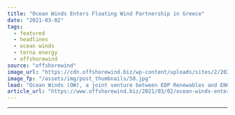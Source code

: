 ```yaml
---
title: "Ocean Winds Enters Floating Wind Partnership in Greece"
date: "2021-03-02"
tags: 
  - featured
  - headlines
  - ocean winds
  - terna energy
  - offshorewind
source: "offshorewind"
image_url: "https://cdn.offshorewind.biz/wp-content/uploads/sites/2/2021/03/02131003/EDPR.jpg"
image_fp: "/assets/img/post_thumbnails/58.jpg"
lead: "Ocean Winds (OW), a joint venture between EDP Renewables and ENGIE, has signed a"
article_url: "https://www.offshorewind.biz/2021/03/02/ocean-winds-enters-floating-wind-partnership-in-greece/"
---
```


---
